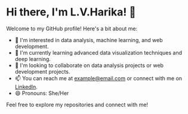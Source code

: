 # Hi there, I'm L.V.Harika! 👋

Welcome to my GitHub profile! Here's a bit about me:

- 👀 I'm interested in data analysis, machine learning, and web development.
- 🌱 I'm currently learning advanced data visualization techniques and deep learning.
- 💞️ I'm looking to collaborate on data analysis projects or web development projects.
- 📫 You can reach me at example@email.com or connect with me on [LinkedIn](https://www.linkedin.com/in/lvharika/).
- 😄 Pronouns: She/Her


Feel free to explore my repositories and connect with me!

<!---
harika1795/harika1795 is a ✨ special ✨ repository because its `README.md` (this file) appears on your GitHub profile.
You can click the Preview link to take a look at your changes.
--->

